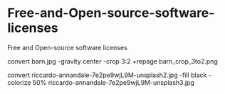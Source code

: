 # Free-and-Open-source-software-licenses
Free and Open-source software licenses


convert barn.jpg -gravity center -crop 3:2 +repage barn_crop_3to2.png

 convert riccardo-annandale-7e2pe9wjL9M-unsplash2.jpg -fill black -colorize 50% riccardo-annandale-7e2pe9wjL9M-unsplash3.jpg
